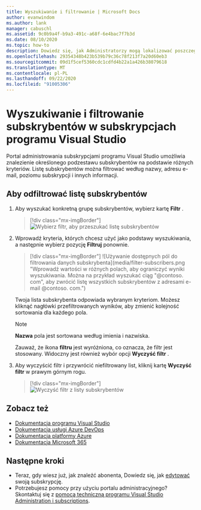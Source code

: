 ```yaml
---
title: Wyszukiwanie i filtrowanie | Microsoft Docs
author: evanwindom
ms.author: lank
manager: cabuschl
ms.assetid: 9c0b9a4f-b9a3-491c-a68f-6e4bac7f7b3d
ms.date: 08/10/2020
ms.topic: how-to
description: Dowiedz się, jak Administratorzy mogą lokalizować poszczególnych subskrybentów lub grupy w portalu administracyjnym.
ms.openlocfilehash: 29354348b423b539b79c36c78f213f7a20d60eb3
ms.sourcegitcommit: 09d1f5cef5360cdc1cdfd4b22a1a426b38079618
ms.translationtype: MT
ms.contentlocale: pl-PL
ms.lasthandoff: 09/22/2020
ms.locfileid: "91005306"
---
```

# <a name="search-and-filter-subscribers-in-visual-studio-subscriptions"></a>Wyszukiwanie i filtrowanie subskrybentów w subskrypcjach programu Visual Studio
Portal administrowania subskrypcjami programu Visual Studio umożliwia znalezienie określonego podzestawu subskrybentów na podstawie różnych kryteriów. Listę subskrybentów można filtrować według nazwy, adresu e-mail, poziomu subskrypcji i innych informacji.

## <a name="to-filter-the-subscriber-list"></a>Aby odfiltrować listę subskrybentów
1. Aby wyszukać konkretną grupę subskrybentów, wybierz kartę **Filtr** .
   > [!div class="mx-imgBorder"]
   > ![Wybierz filtr, aby przeszukać listę subskrybentów](_img/search-filter/filter-list.png "Kliknij przycisk Filtruj, aby wprowadzić kryteria ograniczające wyświetlane subskrypcje.")

2. Wprowadź kryteria, których chcesz użyć jako podstawy wyszukiwania, a następnie wybierz pozycję **Filtruj** ponownie.
   > [!div class="mx-imgBorder"]
   > ![Używanie dostępnych pól do filtrowania danych subskrybenta](media/filter-subscribers.png "Wprowadź wartości w różnych polach, aby ograniczyć wyniki wyszukiwania. Można na przykład wyszukać ciąg "@contoso. com", aby zwrócić listę wszystkich subskrybentów z adresami e-mail @contoso. com.")

   Twoja lista subskrybenta odpowiada wybranym kryteriom.  Możesz kliknąć nagłówki przefiltrowanych wyników, aby zmienić kolejność sortowania dla każdego pola.  
   > [!NOTE]
   > **Nazwa** pola jest sortowana według imienia i nazwiska.

   Zauważ, że ikona **filtru** jest wyróżniona, co oznacza, że filtr jest stosowany.  Widoczny jest również wybór opcji **Wyczyść filtr** . 

3. Aby wyczyścić filtr i przywrócić niefiltrowany list, kliknij kartę **Wyczyść filtr** w prawym górnym rogu. 
   > [!div class="mx-imgBorder"]
   > ![Wyczyść filtr z listy subskrybentów](_img/search-filter/clear-filter.png "Kliknij przycisk Wyczyść filtr, aby usunąć filtr i wznowić wyświetlanie wszystkich przypisanych subskrypcji.")


## <a name="see-also"></a>Zobacz też
- [Dokumentacja programu Visual Studio](/visualstudio/)
- [Dokumentacja usługi Azure DevOps](/azure/devops/)
- [Dokumentacja platformy Azure](/azure/)
- [Dokumentacja Microsoft 365](/microsoft-365/)


## <a name="next-steps"></a>Następne kroki
- Teraz, gdy wiesz już, jak znaleźć abonenta, Dowiedz się, jak [edytować](edit-license.md) swoją subskrypcję.
- Potrzebujesz pomocy przy użyciu portalu administracyjnego?  Skontaktuj się z [pomocą techniczną programu Visual Studio Administration i subscriptions](https://visualstudio.microsoft.com/support/support-overview-vs).